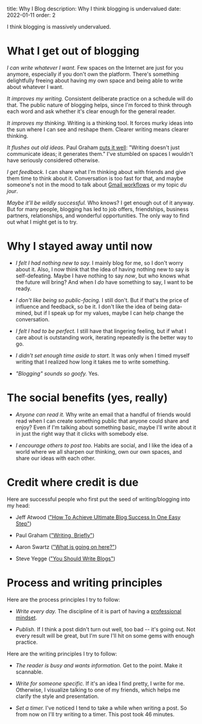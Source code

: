 title: Why I Blog
description: Why I think blogging is undervalued
date: 2022-01-11
order: 2

I think blogging is massively undervalued.


# What I get out of blogging

*I can write whatever I want.* Few spaces on the Internet are just for you
anymore, especially if you don't own the platform. There's something
delightfully freeing about having my own space and being able to write about
whatever I want.

*It improves my writing.* Consistent deliberate practice on a schedule will
do that. The public nature of blogging helps, since I'm forced to think through
each word and ask whether it's clear enough for the general reader.

*It improves my thinking.* Writing is a thinking tool. It forces murky ideas
into the sun where I can see and reshape them. Clearer writing means clearer
thinking.

*It flushes out old ideas.* Paul Graham [puts it well][pg]: "Writing doesn't
just communicate ideas; it generates them." I've stumbled on spaces I wouldn't
have seriously considered otherwise.

*I get feedback.* I can share what I'm thinking about with friends and give
them time to think about it. Conversation is too fast for that, and maybe
someone's not in the mood to talk about [Gmail workflows][gmail] or my topic
*du jour*.

*Maybe it'll be wildly successful.* Who knows? I get enough out of it
anyway. But for many people, blogging has led to job offers, friendships,
business partners, relationships, and wonderful opportunities. The only way to
find out what I might get is to try.

[pg]: http://www.paulgraham.com/writing44.html
[gmail]: /log/a-fast-and-simple-gmail-workflow/


# Why I stayed away until now

- *I felt I had nothing new to say.* I mainly blog for me, so I don't worry
  about it. Also, I now think that the idea of having nothing new to say is
  self-defeating. Maybe I have nothing to say *now*, but who knows what the
  future will bring? And when I *do* have something to say, I want to be ready.

- *I don't like being so public-facing.* I still don't. But if that's the
  price of influence and feedback, so be it. I don't like the idea of being
  data-mined, but if I speak up for my values, maybe I can help change the
  conversation.

- *I felt I had to be perfect.* I still have that lingering feeling, but if
  what I care about is outstanding work, iterating repeatedly is the better way
  to go.

- *I didn't set enough time aside to start.* It was only when I timed myself
  writing that I realized how long it takes me to write something.

- *"Blogging" sounds so goofy.* Yes.


# The social benefits (yes, really)

- *Anyone can read it.* Why write an email that a handful of friends would
  read when I can create something public that anyone could share and enjoy?
  Even if I'm talking about something basic, maybe I'll write about it in just
  the right way that it clicks with somebody else.

- *I encourage others to post too.* Habits are social, and I like the idea
  of a world where we all sharpen our thinking, own our own spaces, and share
  our ideas with each other.


# Credit where credit is due

Here are successful people who first put the seed of writing/blogging into my
head:

- Jeff Atwood (["How To Achieve Ultimate Blog Success In One Easy Step"][ch])

- Paul Graham (["Writing, Briefly"][pg])

- Aaron Swartz (["What is going on here?"][aaron])

- Steve Yegge (["You Should Write Blogs"][yegge])

[aaron]: http://www.aaronsw.com/weblog/about
[ch]: https://blog.codinghorror.com/how-to-achieve-ultimate-blog-success-in-one-easy-step/
[yegge]: https://sites.google.com/site/steveyegge2/you-should-write-blogs


# Process and writing principles

Here are the process principles I try to follow:

- *Write every day.* The discipline of it is part of having a [professional
  mindset][a-and-p].

- *Publish.* If I think a post didn't turn out well, too bad -- it's going
  out. Not every result will be great, but I'm sure I'll hit on some gems with
  enough practice.

[a-and-p]: /log/amateurs-and-professionals/

Here are the writing principles I try to follow:

- *The reader is busy and wants information.* Get to the point. Make it
  scannable.

- *Write for someone specific.* If it's an idea I find pretty, I write for me.
  Otherwise, I visualize talking to one of my friends, which helps me clarify
  the style and presentation.

- *Set a timer.* I've noticed I tend to take a while when writing a post. So
  from now on I'll try writing to a timer. This post took 46 minutes.
